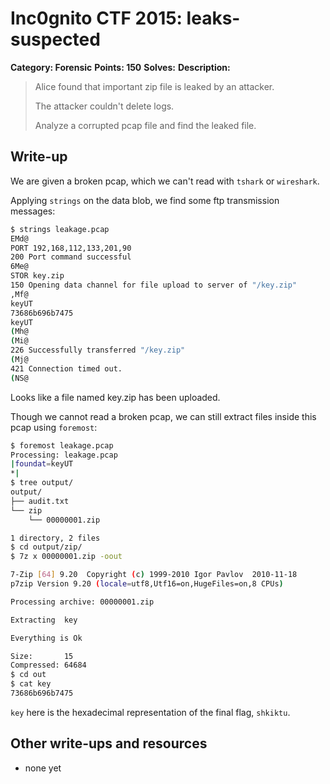 # Inc0gnito CTF 2015: leaks-suspected

**Category: Forensic** 
**Points: 150** 
**Solves:** 
**Description:**

> Alice found that important zip file is leaked by an attacker.
>
> The attacker couldn't delete logs.
>
> Analyze a corrupted pcap file and find the leaked file.


## Write-up

We are given a broken pcap, which we can't read with `tshark` or `wireshark`.

Applying `strings` on the data blob, we find some ftp transmission messages:

```bash
$ strings leakage.pcap
EMd@
PORT 192,168,112,133,201,90
200 Port command successful
6Me@
STOR key.zip
150 Opening data channel for file upload to server of "/key.zip"
,Mf@
keyUT
73686b696b7475
keyUT
(Mh@
(Mi@
226 Successfully transferred "/key.zip"
(Mj@
421 Connection timed out.
(NS@
```

Looks like a file named key.zip has been uploaded.

Though we cannot read a broken pcap, we can still extract files inside this pcap using `foremost`:

```bash
$ foremost leakage.pcap 
Processing: leakage.pcap
|foundat=keyUT
*|
$ tree output/
output/
├── audit.txt
└── zip
    └── 00000001.zip

1 directory, 2 files
$ cd output/zip/
$ 7z x 00000001.zip -oout

7-Zip [64] 9.20  Copyright (c) 1999-2010 Igor Pavlov  2010-11-18
p7zip Version 9.20 (locale=utf8,Utf16=on,HugeFiles=on,8 CPUs)

Processing archive: 00000001.zip

Extracting  key

Everything is Ok

Size:       15
Compressed: 64684
$ cd out
$ cat key
73686b696b7475
```

`key` here is the hexadecimal representation of the final flag, `shkiktu`.


## Other write-ups and resources

* none yet
